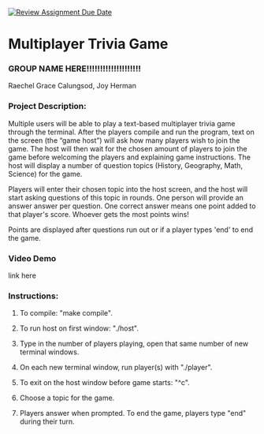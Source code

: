 [![Review Assignment Due Date](https://classroom.github.com/assets/deadline-readme-button-22041afd0340ce965d47ae6ef1cefeee28c7c493a6346c4f15d667ab976d596c.svg)](https://classroom.github.com/a/Vh67aNdh)
# Multiplayer Trivia Game

### GROUP NAME HERE!!!!!!!!!!!!!!!!!!!!
Raechel Grace Calungsod, Joy Herman
       
### Project Description:

Multiple users will be able to play a text-based multiplayer trivia game through the terminal. 
After the players compile and run the program, text on the screen (the “game host”) will ask how
many players wish to join the game. The host will then wait for the chosen amount of players to
join the game before welcoming the players and explaining game instructions. The host will 
display a number of question topics (History, Geography, Math, Science) for the game.  

Players will enter their chosen topic into the host screen, and the host will start asking questions 
of this topic in rounds. One person will provide an answer answer per question. One correct answer 
means one point added to that player's score. Whoever gets the most points wins! 

Points are displayed after questions run out or if a player types 'end' to end the game.

### Video Demo

link here
  
### Instructions:
1. To compile: "make compile".

2. To run host on first window: "./host".

3. Type in the number of players playing, open that same number of new terminal
windows.

4. On each new terminal window, run player(s) with "./player".

5. To exit on the host window before game starts: "^c".

6. Choose a topic for the game.

7. Players answer when prompted. To end the game, players type "end" during their turn.
